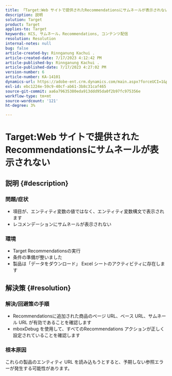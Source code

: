 ```yaml
---
title: 「Target:Web サイトで提供されたRecommendationsにサムネールが表示されない」
description: 説明
solution: Target
product: Target
applies-to: Target
keywords: KCS, サムネール，Recommendations, コンテンツ配信
resolution: Resolution
internal-notes: null
bug: false
article-created-by: Rinnganung Kachui .
article-created-date: 7/17/2023 4:12:42 PM
article-published-by: Rinnganung Kachui .
article-published-date: 7/17/2023 4:27:02 PM
version-number: 6
article-number: KA-14101
dynamics-url: https://adobe-ent.crm.dynamics.com/main.aspx?forceUCI=1&pagetype=entityrecord&etn=knowledgearticle&id=80efc5c0-bc24-ee11-9cbe-6045bd006268
exl-id: ebc1224e-59c9-40cf-ab61-3b8c31caf465
source-git-commit: aa6a79635380eda913ddd95da0f2b97fc975356e
workflow-type: tm+mt
source-wordcount: '121'
ht-degree: 3%

---
```


# Target:Web サイトで提供されたRecommendationsにサムネールが表示されない

## 説明 {#description}




### 問題/症状



- 項目が、エンティティ変数の値ではなく、エンティティ変数構文で表示されます
- レコメンデーションにサムネールが表示されない




### 環境



- Target Recommendationsの実行
- 条件の準備が整いました
- 製品は「データをダウンロード」 Excel シートのアクティビティに存在します



## 解決策 {#resolution}




### 解決/回避策の手順



- Recommendationsに追加された商品のページ URL、ベース URL、サムネール URL が有効であることを確認します
- mboxDebug を使用して、すべてのRecommendations アクションが正しく設定されていることを確認します




### 根本原因



これらの製品のエンティティ URL を読み込もうとすると、予期しない参照エラーが発生する可能性があります。
